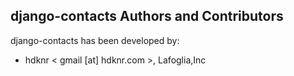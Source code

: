 ## django-contacts Authors and Contributors

django-contacts has been developed by:

 * hdknr < gmail [at] hdknr.com >, Lafoglia,Inc
